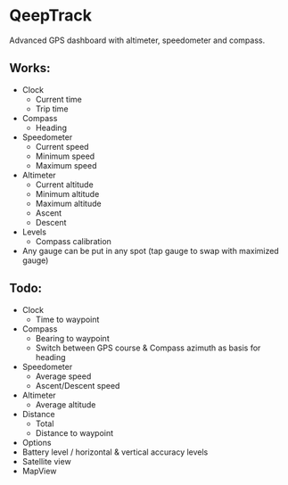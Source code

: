# QeepTrack
Advanced GPS dashboard with altimeter, speedometer and compass.

## Works: ##
 * Clock
   * Current time
   * Trip time
 * Compass
   * Heading 
 * Speedometer
   * Current speed
   * Minimum speed
   * Maximum speed
 * Altimeter
   * Current altitude
   * Minimum altitude
   * Maximum altitude
   * Ascent
   * Descent
 * Levels
   * Compass calibration 
 * Any gauge can be put in any spot (tap gauge to swap with maximized gauge)

## Todo: ##
 * Clock
   * Time to waypoint
 * Compass
   * Bearing to waypoint
   * Switch between GPS course & Compass azimuth as basis for heading
 * Speedometer
   * Average speed 
   * Ascent/Descent speed
 * Altimeter
   * Average altitude
 * Distance
   * Total
   * Distance to waypoint
 * Options
 * Battery level / horizontal & vertical accuracy levels
 * Satellite view
 * MapView

